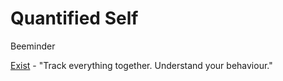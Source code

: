 # Quantified Self

Beeminder

[Exist](https://exist.io/) - "Track everything together. Understand your behaviour."

